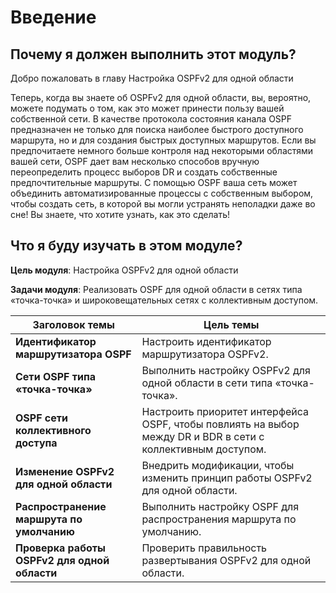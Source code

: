 # Введение

<!-- 2.0.1 -->
## Почему я должен выполнить этот модуль?
Добро пожаловать в главу Настройка OSPFv2 для одной области

Теперь, когда вы знаете об OSPFv2 для одной области, вы, вероятно, можете подумать о том, как это может принести пользу вашей собственной сети. В качестве протокола состояния канала OSPF предназначен не только для поиска наиболее быстрого доступного маршрута, но и для создания быстрых доступных маршрутов. Если вы предпочитаете немного больше контроля над некоторыми областями вашей сети, OSPF дает вам несколько способов вручную переопределить процесс выборов DR и создать собственные предпочтительные маршруты. С помощью OSPF ваша сеть может объединить автоматизированные процессы с собственным выбором, чтобы создать сеть, в которой вы могли устранять неполадки даже во сне! Вы знаете, что хотите узнать, как это сделать!

<!-- 2.0.2 -->
## Что я буду изучать в этом модуле?
**Цель модуля**: Настройка OSPFv2 для одной области

**Задачи модуля**: Реализовать OSPF для одной области в сетях типа «точка-точка» и широковещательных сетях с коллективным доступом.

| **Заголовок темы** | **Цель темы** |
| --- | --- |
| **Идентификатор маршрутизатора OSPF** | Настроить идентификатор маршрутизатора OSPFv2. |
| **Сети OSPF типа «точка-точка»** | Выполнить настройку OSPFv2 для одной области в сети типа «точка-точка». |
| **OSPF сети коллективного доступа** | Настроить приоритет интерфейса OSPF, чтобы повлиять на выбор между DR и BDR в сети с коллективным доступом. |
| **Изменение OSPFv2 для одной области** | Внедрить модификации, чтобы изменить принцип работы OSPFv2 для одной области. |
| **Распространение маршрута по умолчанию** | Выполнить настройку OSPF для распространения маршрута по умолчанию. |
| **Проверка работы OSPFv2 для одной области** | Проверить правильность развертывания OSPFv2 для одной области. |

